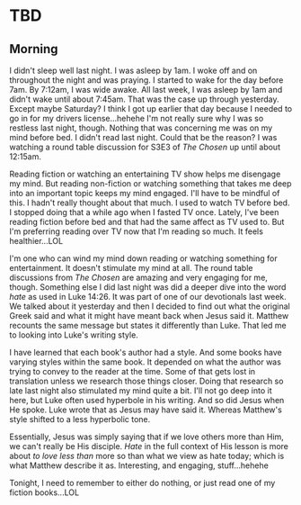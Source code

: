 # TBD

## Morning

I didn't sleep well last night. I was asleep by 1am. I woke off and on throughout the night and was praying. I started to wake for the day before 7am. By 7:12am, I was wide awake. All last week, I was asleep by 1am and didn't wake until about 7:45am. That was the case up through yesterday. Except maybe Saturday? I think I got up earlier that day because I needed to go in for my drivers license...hehehe I'm not really sure why I was so restless last night, though. Nothing that was concerning me was on my mind before bed. I didn't read last night. Could that be the reason? I was watching a round table discussion for S3E3 of *The Chosen* up until about 12:15am.

Reading fiction or watching an entertaining TV show helps me disengage my mind. But reading non-fiction or watching something that takes me deep into an important topic keeps my mind engaged. I'll have to be mindful of this. I hadn't really thought about that much. I used to watch TV before bed. I stopped doing that a while ago when I fasted TV once. Lately, I've been reading fiction before bed and that had the same affect as TV used to. But I'm preferring reading over TV now that I'm reading so much. It feels healthier...LOL

I'm one who can wind my mind down reading or watching something for entertainment. It doesn't stimulate my mind at all. The round table discussions from *The Chosen* are amazing and very engaging for me, though. Something else I did last night was did a deeper dive into the word *hate* as used in Luke 14:26. It was part of one of our devotionals last week. We talked about it yesterday and then I decided to find out what the original Greek said and what it might have meant back when Jesus said it. Matthew recounts the same message but states it differently than Luke. That led me to looking into Luke's writing style.

I have learned that each book's author had a style. And some books have varying styles within the same book. It depended on what the author was trying to convey to the reader at the time. Some of that gets lost in translation unless we research those things closer. Doing that research so late last night also stimulated my mind quite a bit. I'll not go deep into it here, but Luke often used hyperbole in his writing. And so did Jesus when He spoke. Luke wrote that as Jesus may have said it. Whereas Matthew's style shifted to a less hyperbolic tone.

Essentially, Jesus was simply saying that if we love others more than Him, we can't really be His disciple. *Hate* in the full context of His lesson is more about *to love less than* more so than what we view as hate today; which is what Matthew describe it as. Interesting, and engaging, stuff...hehehe

Tonight, I need to remember to either do nothing, or just read one of my fiction books...LOL

